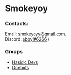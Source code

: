 # Smokeyoy

### Contacts:
Email: [smokeyoyy@gmail.com](https://mail.google.com/mail/u/0/?fs=1&to=smokeyoyy@gmail.com&tf=cm).
\
Discord: [abby!#6266](https://discord.com/channels/@me)
\
### Groups
- [Hasidic Devs](https://github.com/hasidicdevs)
- [Ocebots](https://github.com/Ocebots)

